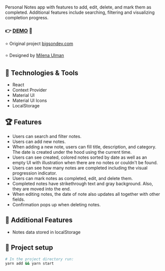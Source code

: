Personal Notes app with features to add, edit, delete, and mark them as completed. Additional features include searching, filtering and visualizing completion progress.

### :point_right: [DEMO](https://notes-react-alpha.vercel.app/) :rocket:

:star: Original project
[bigsondev.com](https://bigsondev.com/projects/notes-app-project/)

:star: Designed by
[Milena Ulman](https://www.behance.net/milenaulman)

## :hammer: Technologies & Tools

- React
- Context Provider
- Material UI
- Material UI Icons
- LocalStorage

## :trophy: Features

- Users can search and filter notes.
- Users can add new notes.
- When adding a new note, users can fill title, description, and category. The date is created under the hood using the current time.
- Users can see created, colored notes sorted by date as well as an empty UI with illustration when there are no notes or couldn't be found.
- Users can see how many notes are completed including the visual progression indicator.
- Users can mark notes as completed, edit, and delete them.
- Completed notes have strikethrough text and gray background. Also, they are moved into the end.
- When editing notes, the date of note also updates all together with other fields.
- Confirmation pops up when deleting notes.

## :gem: Additional Features

- Notes data stored in localStorage

## :wrench: Project setup

```bash
# In the project directory run:
yarn add && yarn start
```
